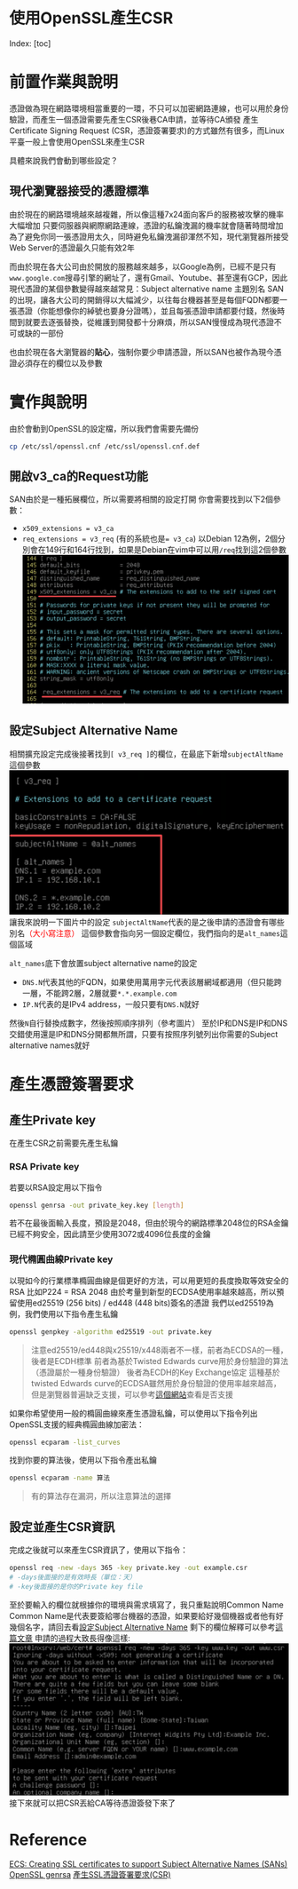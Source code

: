# 使用OpenSSL產生CSR

Index:
[toc]

# 前置作業與說明
憑證做為現在網路環境相當重要的一環，不只可以加密網路連線，也可以用於身份驗證，而產生一個憑證需要先產生CSR後巷CA申請，並等待CA頒發
產生Certificate Signing Request (CSR，憑證簽署要求)的方式雖然有很多，而Linux平臺一般上會使用OpenSSL來產生CSR

具體來說我們會動到哪些設定？
## 現代瀏覽器接受的憑證標準
由於現在的網路環境越來越複雜，所以像這種7x24面向客戶的服務被攻擊的機率大幅增加
只要伺服器與網際網路連線，憑證的私鑰洩漏的機率就會隨著時間增加
為了避免你同一張憑證用太久，同時避免私鑰洩漏卻渾然不知，現代瀏覽器所接受Web Server的憑證最久只能有效2年

而由於現在各大公司由於開放的服務越來越多，以Google為例，已經不是只有`www.google.com`搜尋引擎的網址了，還有Gmail、Youtube、甚至還有GCP，因此現代憑證的某個參數變得越來越常見：Subject alternative name 主題別名
SAN的出現，讓各大公司的開銷得以大幅減少，以往每台機器甚至是每個FQDN都要一張憑證（你能想像你的綽號也要身分證嗎），並且每張憑證申請都要付錢，然後時間到就要去逐張替換，從維護到開發都十分麻煩，所以SAN慢慢成為現代憑證不可或缺的一部份

也由於現在各大瀏覽器的**貼心**，強制你要少申請憑證，所以SAN也被作為現今憑證必須存在的欄位以及參數

# 實作與說明
由於會動到OpenSSL的設定檔，所以我們會需要先備份
```bash
cp /etc/ssl/openssl.cnf /etc/ssl/openssl.cnf.def
```
## 開啟v3_ca的Request功能
SAN由於是一種拓展欄位，所以需要將相關的設定打開
你會需要找到以下2個參數：
- `x509_extensions = v3_ca` 
- `req_extensions = v3_req` (有的系統也是`= v3_ca`)
以Debian 12為例，2個分別會在149行和164行找到，如果是Debian在vim中可以用`/req`找到這2個參數![](../Picture/v3_ca_req.png)

## 設定Subject Alternative Name
相關擴充設定完成後接著找到`[ v3_req ]`的欄位，在最底下新增`subjectAltName`這個參數![](../Picture/subjectAltName.png)
讓我來說明一下圖片中的設定
`subjectAltName`代表的是之後申請的憑證會有哪些別名<span style="color: red">（大小寫注意）</span>
這個參數會指向另一個設定欄位，我們指向的是`alt_names`這個區域

`alt_names`底下會放置subject alternative name的設定
- `DNS.N`代表其他的FQDN，如果使用萬用字元代表該層網域都適用（但只能跨一層，不能跨2層，2層就要`*.*.example.com`
- `IP.N`代表的是IPv4 address，一般只要有`DNS.N`就好

然後`N`自行替換成數字，然後按照順序排列（參考圖片）
至於IP和DNS是IP和DNS交錯使用還是IP和DNS分開都無所謂，只要有按照序列號列出你需要的Subject alternative names就好

# 產生憑證簽署要求
## 產生Private key
在產生CSR之前需要先產生私鑰

### RSA Private key
若要以RSA設定用以下指令
```bash
openssl genrsa -out private_key.key [length]
```
若不在最後面輸入長度，預設是2048，但由於現今的網路標準2048位的RSA金鑰已經不夠安全，因此請至少使用3072或4096位長度的金鑰

### 現代橢圓曲線Private key
以現如今的行業標準橢圓曲線是個更好的方法，可以用更短的長度換取等效安全的RSA
比如P224 = RSA 2048
由於考量到新型的ECDSA使用率越來越高，所以預留使用ed25519 (256 bits) / ed448 (448 bits)簽名的憑證
我們以ed25519為例，我們使用以下指令產生私鑰
```bash
openssl genpkey -algorithm ed25519 -out private.key
```

> 注意ed25519/ed448與x25519/x448兩者不一樣，前者為ECDSA的一種，後者是ECDH標準
> 前者為基於Twisted Edwards curve用於身份驗證的算法（憑證屬於一種身份驗證）
> 後者為ECDH的Key Exchange協定
> 這種基於twisted Edwards curve的ECDSA雖然用於身份驗證的使用率越來越高，但是瀏覽器普遍缺乏支援，可以參考[這個網站](https://caniuse.com/mdn-api_subtlecrypto_sign_ed25519)查看是否支援

如果你希望使用一般的橢圓曲線來產生憑證私鑰，可以使用以下指令列出OpenSSL支援的經典橢圓曲線加密法：
```bash
openssl ecparam -list_curves
```
找到你要的算法後，使用以下指令產出私鑰
```bash
openssl ecparam -name 算法
```

> 有的算法存在漏洞，所以注意算法的選擇

## 設定並產生CSR資訊
完成之後就可以來產生CSR資訊了，使用以下指令：
```bash
openssl req -new -days 365 -key private.key -out example.csr
# -days後面接的是有效時長（單位：天）
# -key後面接的是你的Private key file
```
至於要輸入的欄位就根據你的環境與需求填寫了，我只重點說明Common Name
Common Name是代表要簽給哪台機器的憑證，如果要給好幾個機器或者他有好幾個名字，請回去看[設定Subject Alternative Name](#設定subject-alternative-name)
剩下的欄位解釋可以參考[這篇文章](https://docs.gandi.net/zh-hant/ssl/common_operations/csr.html#cn)
申請的過程大致長得像這樣:![](../Picture/Certificate_request.png)
接下來就可以把CSR丟給CA等待憑證簽發下來了

# Reference
[ECS: Creating SSL certificates to support Subject Alternative Names (SANs)](https://www.dell.com/support/kbdoc/zh-tw/000021675/ecs-creating-ssl-certificates-to-support-subject-alternative-names-sans)
[OpenSSL genrsa](https://www.openssl.org/docs/man1.1.1/man1/genrsa.html)
[產生SSL憑證簽署要求(CSR)](https://docs.gandi.net/zh-hant/ssl/common_operations/csr.html)